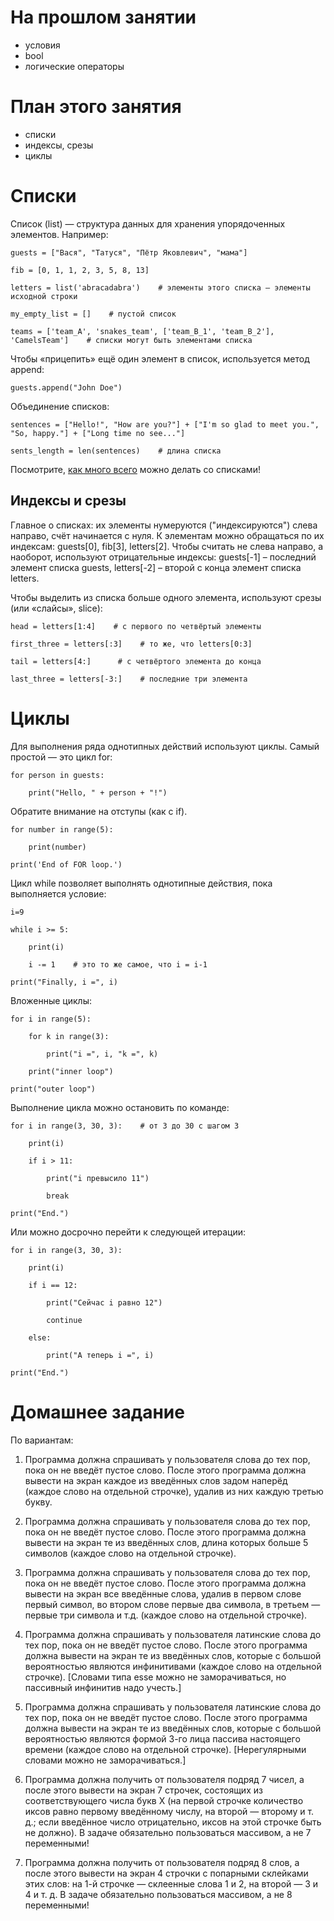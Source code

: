# На прошлом занятии
* условия
* bool
* логические операторы

# План этого занятия
* cписки
* индексы, срезы
* циклы

# Списки
Список (list) — структура данных для хранения упорядоченных элементов. Например:

    guests = ["Вася", "Татуся", "Пётр Яковлевич", "мама"]

    fib = [0, 1, 1, 2, 3, 5, 8, 13]

    letters = list('abracadabra')    # элементы этого списка — элементы исходной строки

    my_empty_list = []    # пустой список

    teams = ['team_A', 'snakes_team', ['team_B_1', 'team_B_2'], 'СamelsTeam']    # списки могут быть элементами списка


Чтобы «прицепить» ещё один элемент в список, используется метод append:

    guests.append("John Doe")


Объединение списков:

    sentences = ["Hello!", "How are you?"] + ["I'm so glad to meet you.", "So, happy."] + ["Long time no see..."]

    sents_length = len(sentences)    # длина списка


Посмотрите, [как много всего](https://docs.python.org/3.5/tutorial/datastructures.html) можно делать со списками!



## Индексы и срезы

Главное о списках: их элементы нумеруются ("индексируются") слева направо, счёт начинается с нуля. К элементам можно обращаться по их индексам: guests[0], fib[3], letters[2]. Чтобы считать не слева направо, а наоборот, используют отрицательные индексы: guests[-1] – последний элемент списка guests,  letters[-2] – второй с конца элемент списка letters.

Чтобы выделить из списка больше одного элемента, используют срезы (или «слайсы», slice):

    head = letters[1:4]    # с первого по четвёртый элементы

    first_three = letters[:3]    # то же, что letters[0:3]

    tail = letters[4:]      # с четвёртого элемента до конца

    last_three = letters[-3:]    # последние три элемента


# Циклы

Для выполнения ряда однотипных действий используют циклы. Самый простой — это цикл for:


    for person in guests:

        print("Hello, " + person + "!")


Обратите внимание на отступы (как с if).


    for number in range(5):

        print(number)

    print('End of FOR loop.')


Цикл while позволяет выполнять однотипные действия, пока выполняется условие:

    i=9

    while i >= 5:

        print(i)

        i -= 1    # это то же самое, что i = i-1

    print("Finally, i =", i)


Вложенные циклы:

    for i in range(5):

        for k in range(3):

            print("i =", i, "k =", k)

        print("inner loop")

    print("outer loop")


Выполнение цикла можно остановить по команде:

    for i in range(3, 30, 3):    # от 3 до 30 с шагом 3

        print(i)

        if i > 11:

            print("i превысило 11")

            break

    print("End.")


Или можно досрочно перейти к следующей итерации:

    for i in range(3, 30, 3):

        print(i)

        if i == 12:

            print("Сейчас i равно 12")

            continue

        else:

            print("А теперь i =", i)

    print("End.")



# Домашнее задание

По вариантам:

1. Программа должна спрашивать у пользователя слова до тех пор, пока он не введёт пустое слово. После этого программа должна вывести на экран каждое из введённых слов задом наперёд (каждое слово на отдельной строчке), удалив из них каждую третью букву.

2. Программа должна спрашивать у пользователя слова до тех пор, пока он не введёт пустое слово. После этого программа должна вывести на экран те из введённых слов, длина которых больше 5 символов (каждое слово на отдельной строчке).

3. Программа должна спрашивать у пользователя слова до тех пор, пока он не введёт пустое слово. После этого программа должна вывести на экран все введённые слова, удалив в первом слове первый символ, во втором слове первые два символа, в третьем — первые три символа и т.д. (каждое слово на отдельной строчке).

4. Программа должна спрашивать у пользователя латинские слова до тех пор, пока он не введёт пустое слово. После этого программа должна вывести на экран те из введённых слов, которые с большой вероятностью являются инфинитивами (каждое слово на отдельной строчке). [Словами типа esse можно не заморачиваться, но пассивный инфинитив надо учесть.]

5. Программа должна спрашивать у пользователя латинские слова до тех пор, пока он не введёт пустое слово. После этого программа должна вывести на экран те из введённых слов, которые с большой вероятностью являются формой 3-го лица пассива настоящего времени (каждое слово на отдельной строчке). [Нерегулярными словами можно не заморачиваться.]

6. Программа должна получить от пользователя подряд 7 чисел, а после этого вывести на экран 7 строчек, состоящих из соответствующего числа букв X (на первой строчке количество иксов равно первому введённому числу, на второй — второму и т. д.; если введённое число отрицательно, иксов на этой строчке быть не должно). В задаче обязательно пользоваться массивом, а не 7 переменными!

7. Программа должна получить от пользователя подряд 8 слов, а после этого вывести на экран 4 строчки с попарными склейками этих слов: на 1-й строчке — склеенные слова 1 и 2, на второй — 3 и 4 и т. д. В задаче обязательно пользоваться массивом, а не 8 переменными!

